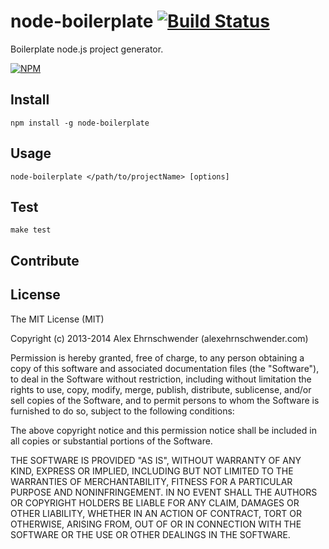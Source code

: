 node-boilerplate  [![Build Status](https://secure.travis-ci.org/alexanderscott/node-boilerplate.png)](http://travis-ci.org/alexanderscott/node-boilerplate)
================
Boilerplate node.js project generator.


[![NPM](https://nodei.co/npm/node-boilerplate.png?downloads=true)](https://nodei.co/npm/node-boilerplate/)

## Install
    
    npm install -g node-boilerplate

## Usage
    
    node-boilerplate </path/to/projectName> [options]

## Test

    make test

## Contribute

## License

The MIT License (MIT)

Copyright (c) 2013-2014 Alex Ehrnschwender (alexehrnschwender.com)

Permission is hereby granted, free of charge, to any person obtaining a copy of
this software and associated documentation files (the "Software"), to deal in
the Software without restriction, including without limitation the rights to
use, copy, modify, merge, publish, distribute, sublicense, and/or sell copies of
the Software, and to permit persons to whom the Software is furnished to do so,
subject to the following conditions:

The above copyright notice and this permission notice shall be included in all
copies or substantial portions of the Software.

THE SOFTWARE IS PROVIDED "AS IS", WITHOUT WARRANTY OF ANY KIND, EXPRESS OR
IMPLIED, INCLUDING BUT NOT LIMITED TO THE WARRANTIES OF MERCHANTABILITY, FITNESS
FOR A PARTICULAR PURPOSE AND NONINFRINGEMENT. IN NO EVENT SHALL THE AUTHORS OR
COPYRIGHT HOLDERS BE LIABLE FOR ANY CLAIM, DAMAGES OR OTHER LIABILITY, WHETHER
IN AN ACTION OF CONTRACT, TORT OR OTHERWISE, ARISING FROM, OUT OF OR IN
CONNECTION WITH THE SOFTWARE OR THE USE OR OTHER DEALINGS IN THE SOFTWARE.

